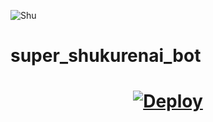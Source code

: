 ![Shu](https://telegra.ph//file/fbfbe47ce5aef4ca87960.jpg)
# super_shukurenai_bot

<h1>
    <p align="center">
        <a href="https://heroku.com/deploy?template=https://github.com/Sivatheboss88/super_shukurenai_bot">
            <img src="https://www.herokucdn.com/deploy/button.svg" alt="Deploy">
        </a>
    </p>
</h1>
